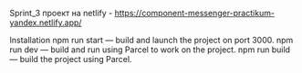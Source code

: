 Sprint_3
проект на netlify - https://component-messenger-practikum-yandex.netlify.app/

Installation
npm run start — build and launch the project on port 3000.
npm run dev — build and run using Parcel to work on the project.
npm run build — build the project using Parcel.